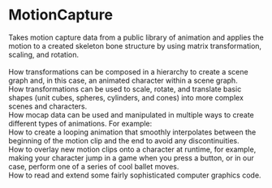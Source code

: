 # MotionCapture
Takes motion capture data from a public library of animation and applies the motion to a created skeleton bone structure by using matrix transformation, scaling, and rotation.\
\
How transformations can be composed in a hierarchy to create a scene graph and, in this case, an animated character within a scene graph.\
How transformations can be used to scale, rotate, and translate basic shapes (unit cubes, spheres, cylinders, and cones) into more complex scenes and characters.\
How mocap data can be used and manipulated in multiple ways to create different types of animations. For example:\
How to create a looping animation that smoothly interpolates between the beginning of the motion clip and the end to avoid any discontinuities.\
How to overlay new motion clips onto a character at runtime, for example, making your character jump in a game when you press a button, or in our case, perform one of a series of cool ballet moves.\
How to read and extend some fairly sophisticated computer graphics code.
